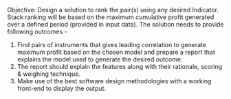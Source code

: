 Objective:
Design a solution to rank the pair(s) using any desired Indicator.
Stack ranking will be based on the maximum cumulative profit generated over a defined period (provided in input data).
The solution needs to provide following outcomes -
1. Find pairs of instruments that gives leading correlation to generate maximum profit based on the chosen model and prepare a report that explains the model used to generate the desired outcome.
2. The report should explain the features along with their rationale, scoring & weighing technique.
3. Make use of the best software design methodologies with a working front-end to display the output.